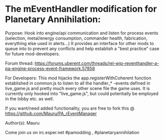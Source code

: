 The mEventHandler modification for Planetary Annihilation:
==========================================================
Purpose:
Hook into engine/api communication and listen for process events (selection, metal/energy consumption, commander health, fabrication, everything else used in alerts...)
It provides an interface for other mods to queue into to prevent any conflicts and help establish a "best practice" case for future mod-developers.

Forum thread:
https://forums.uberent.com/threads/rel-wip-reventhandler-a-pa-engine-process-event-framework.57858

For Developers:
This mod hijacks the app.registerWithCoherent function established in common.js to listen to all the handler_* -events defined in live_game.js and pretty much every other scene file the game uses.
It is currently only hooked into "live_game.js", but could potentially be employed in the lobby etc. as well.

If you want/need added functionality, you are free to fork this @ https://github.com/Mauru/PA_rEventManager

Author(s):
Mauru

Come join us on irc.esper.net #pamodding , #planetaryannihilation


